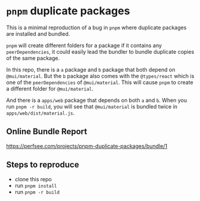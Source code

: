 # `pnpm` duplicate packages

This is a minimal reproduction of a bug in `pnpm` where duplicate packages are installed and bundled.

`pnpm` will create different folders for a package if it contains any `peerDependencies`, it could easily lead the bundler to bundle duplicate copies of the same package.

In this repo, there is a `a` package and `b` package that both depend on `@mui/material`. But the `b` package also comes with the `@types/react` which is one of the `peerDependencies` of `@mui/material`. This will cause `pnpm` to create a different folder for `@mui/material`.

And there is a `apps/web` package that depends on both `a` and `b`. When you run `pnpm -r build`, you will see that `@mui/material` is bundled twice in `apps/web/dist/material.js`.

## Online Bundle Report

https://perfsee.com/projects/pnpm-duplicate-packages/bundle/1

## Steps to reproduce
- clone this repo
- run `pnpm install`
- run `pnpm -r build`
